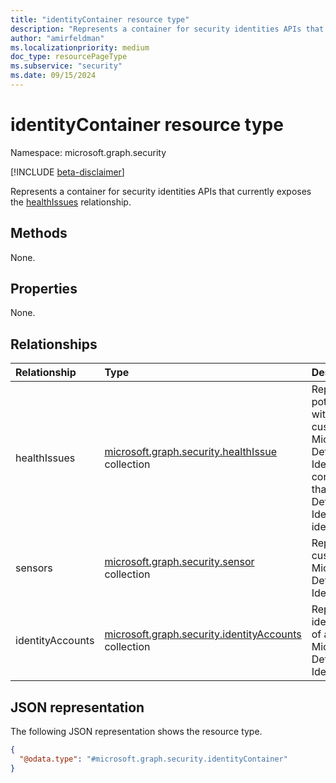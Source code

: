 ```yaml
---
title: "identityContainer resource type"
description: "Represents a container for security identities APIs that currently exposes the [healthIssues](security-healthissue.md) relationship."
author: "amirfeldman"
ms.localizationpriority: medium
doc_type: resourcePageType
ms.subservice: "security"
ms.date: 09/15/2024
---
```


# identityContainer resource type

Namespace: microsoft.graph.security

[!INCLUDE [beta-disclaimer](../../includes/beta-disclaimer.md)]

Represents a container for security identities APIs that currently exposes the [healthIssues](security-healthissue.md) relationship.

## Methods

None.

## Properties

None.

## Relationships

| Relationship     | Type                                                                                 | Description                                                                                                                                    |
|:-----------------|:-------------------------------------------------------------------------------------|:-----------------------------------------------------------------------------------------------------------------------------------------------|
| healthIssues     | [microsoft.graph.security.healthIssue](security-healthissue.md) collection           | Represents potential issues within a customer's Microsoft Defender for Identity configuration that Microsoft Defender for Identity identified. |
| sensors          | [microsoft.graph.security.sensor](security-sensor.md) collection                     | Represents a customer's Microsoft Defender for Identity sensors.                                                                               |
| identityAccounts | [microsoft.graph.security.identityAccounts](security-identityaccounts.md) collection | Represents an identityAccounts of a customer's Microsoft Defender for Identity.                                                                 |

## JSON representation

The following JSON representation shows the resource type.
<!-- {
  "blockType": "resource",
  "@odata.type": "microsoft.graph.security.identityContainer",
  "openType": false
}
-->
``` json
{
  "@odata.type": "#microsoft.graph.security.identityContainer"
}
```
